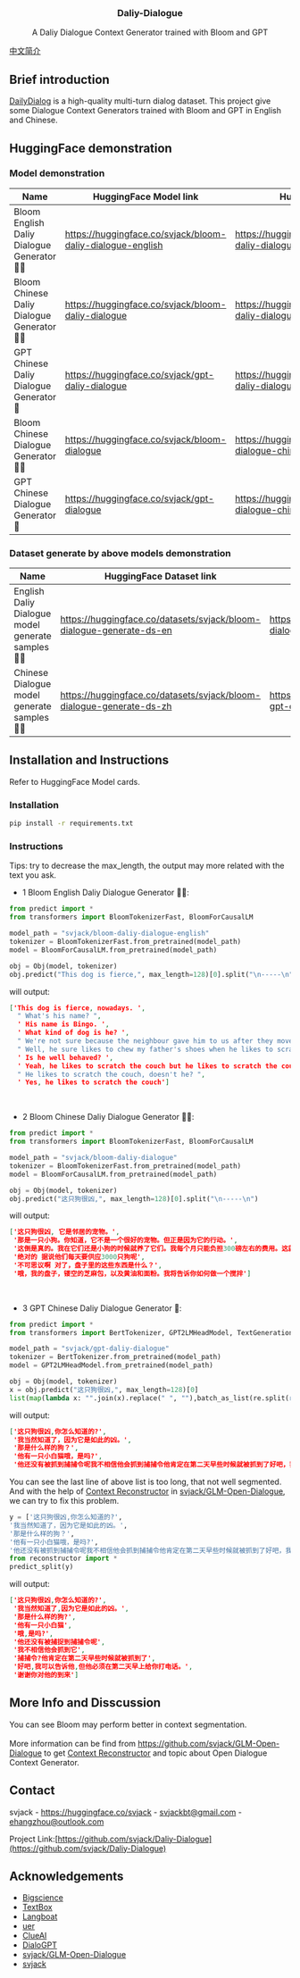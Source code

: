 <!-- PROJECT LOGO -->
<br />
<p align="center">
  <h3 align="center">Daliy-Dialogue</h3>

  <p align="center">
   		A Daliy Dialogue Context Generator trained with Bloom and GPT
    <br />
  </p>
</p>


[中文简介](README.md)


## Brief introduction
[DailyDialog](https://aclanthology.org/I17-1099/) is a high-quality multi-turn dialog dataset. This project give some Dialogue Context Generators trained with Bloom and GPT in English and Chinese.

## HuggingFace demonstration

### Model demonstration
|Name |HuggingFace Model link| HuggingFace Space link | Language |
|---------|--------|-------|-------|
|Bloom English Daliy Dialogue Generator 🦅🌸| https://huggingface.co/svjack/bloom-daliy-dialogue-english | https://huggingface.co/spaces/svjack/bloom-daliy-dialogue-english | English |
|Bloom Chinese Daliy Dialogue Generator 🐰🌸| https://huggingface.co/svjack/bloom-daliy-dialogue | https://huggingface.co/spaces/svjack/bloom-daliy-dialogue-chinese | Chinese |
|GPT Chinese Daliy Dialogue Generator 🐰| https://huggingface.co/svjack/gpt-daliy-dialogue | https://huggingface.co/spaces/svjack/gpt-daliy-dialogue-chinese | Chinese |
|Bloom Chinese Dialogue Generator 🐰🌸| https://huggingface.co/svjack/bloom-dialogue | https://huggingface.co/spaces/svjack/bloom-dialogue-chinese | Chinese |
|GPT Chinese Dialogue Generator 🐰| https://huggingface.co/svjack/gpt-dialogue | https://huggingface.co/spaces/svjack/gpt-dialogue-chinese | Chinese |

### Dataset generate by above models demonstration
|Name |HuggingFace Dataset link| HuggingFace Space link | Language |
|---------|--------|-------|-------|
| English Daliy Dialogue model generate samples 🦅🌸| https://huggingface.co/datasets/svjack/bloom-dialogue-generate-ds-en | https://huggingface.co/spaces/svjack/bloom-dialogue-english-sample-search| English |
| Chinese Dialogue model generate samples 🐰🌸| https://huggingface.co/datasets/svjack/bloom-dialogue-generate-ds-zh | https://huggingface.co/spaces/svjack/bloom-gpt-dialogue-chinese-sample-search | Chinese |


## Installation and Instructions

Refer to HuggingFace Model cards.

### Installation
```bash
pip install -r requirements.txt
```
### Instructions

Tips: try to decrease the max_length, the output may more related with the text you ask.

* 1 Bloom English Daliy Dialogue Generator 🦅🌸:

```python
from predict import *
from transformers import BloomTokenizerFast, BloomForCausalLM

model_path = "svjack/bloom-daliy-dialogue-english"
tokenizer = BloomTokenizerFast.from_pretrained(model_path)
model = BloomForCausalLM.from_pretrained(model_path)

obj = Obj(model, tokenizer)
obj.predict("This dog is fierce,", max_length=128)[0].split("\n-----\n")
```

will output:
```json
['This dog is fierce, nowadays. ',
  " What's his name? ",
  ' His name is Bingo. ',
  ' What kind of dog is he? ',
  " We're not sure because the neighbour gave him to us after they moved away from here. ",
  " Well, he sure likes to chew my father's shoes when he likes to scratch the couch. ",
  ' Is he well behaved? ',
  ' Yeah, he likes to scratch the couch but he likes to scratch the couch regularly. ',
  " He likes to scratch the couch, doesn't he? ",
  ' Yes, he likes to scratch the couch']
```

<br/>

* 2 Bloom Chinese Daliy Dialogue Generator 🐰🌸:

```python
from predict import *
from transformers import BloomTokenizerFast, BloomForCausalLM

model_path = "svjack/bloom-daliy-dialogue"
tokenizer = BloomTokenizerFast.from_pretrained(model_path)
model = BloomForCausalLM.from_pretrained(model_path)

obj = Obj(model, tokenizer)
obj.predict("这只狗很凶,", max_length=128)[0].split("\n-----\n")
```

will output:
```json
['这只狗很凶, 它是邻居的宠物。',
 '那是一只小狗。你知道，它不是一个很好的宠物。但正是因为它的行动。',
 '这倒是真的。我在它们还是小狗的时候就养了它们。我每个月只能负担300磅左右的费用。这就像一个大狗，就像电视上的专业厨师一样！',
 '绝对的 据说他们每天要供应3000只狗呢',
 '不可思议啊 对了，盘子里的这些东西是什么？',
 '哦，我的盘子，镂空的芝麻包，以及黄油和面粉。我将告诉你如何做一个搅拌']
```

<br/>

* 3 GPT Chinese Daliy Dialogue Generator 🐰:

```python
from predict import *
from transformers import BertTokenizer, GPT2LMHeadModel, TextGenerationPipeline

model_path = "svjack/gpt-daliy-dialogue"
tokenizer = BertTokenizer.from_pretrained(model_path)
model = GPT2LMHeadModel.from_pretrained(model_path)

obj = Obj(model, tokenizer)
x = obj.predict("这只狗很凶,", max_length=128)[0]
list(map(lambda x: "".join(x).replace(" ", ""),batch_as_list(re.split(r"([。.？?])" ,x), 2)))
```

will output:
```json
['这只狗很凶,你怎么知道的?',
 '我当然知道了，因为它是如此的凶。',
 '那是什么样的狗？',
 '他有一只小白猫哦，是吗?',
 '他还没有被抓到捕捕令呢我不相信他会抓到捕捕令他肯定在第二天早些时候就被抓到了好吧，我可以告诉他，但他必须在第二天早上给你打电话谢谢你对他的']
 ```

 You can see the last line of above list is too long, that not well segmented.<br/>
 And with the help of [Context Reconstructor](https://huggingface.co/svjack/T5-dialogue-collect-v5) in [svjack/GLM-Open-Dialogue](https://github.com/svjack/GLM-Open-Dialogue), we can try to fix this problem.
 ```python
 y = ['这只狗很凶,你怎么知道的?',
 '我当然知道了，因为它是如此的凶。',
 '那是什么样的狗？',
 '他有一只小白猫哦，是吗?',
 '他还没有被抓到捕捕令呢我不相信他会抓到捕捕令他肯定在第二天早些时候就被抓到了好吧，我可以告诉他，但他必须在第二天早上给你打电话谢谢你对他的']
 from reconstructor import *
 predict_split(y)
 ```

 will output:
 ```json
 ['这只狗很凶,你怎么知道的?',
  '我当然知道了,因为它是如此的凶。',
  '那是什么样的狗?',
  '他有一只小白猫',
  '哦,是吗?',
  '他还没有被捕捉到捕捕令呢',
  '我不相信他会抓到它',
  '捕捕令?他肯定在第二天早些时候就被抓到了',
  '好吧,我可以告诉他,但他必须在第二天早上给你打电话。',
  '谢谢你对他的到来']
 ```

## More Info and Disscussion
You can see Bloom may perform better in context segmentation.<br/><br/>
More information can be find from https://github.com/svjack/GLM-Open-Dialogue to get [Context Reconstructor](https://huggingface.co/svjack/T5-dialogue-collect-v5) and topic about Open Dialogue Context Generator.

<!-- CONTACT -->
## Contact

<!--
Your Name - [@your_twitter](https://twitter.com/your_username) - email@example.com
-->
svjack - https://huggingface.co/svjack - svjackbt@gmail.com - ehangzhou@outlook.com

<!--
Project Link: [https://github.com/your_username/repo_name](https://github.com/your_username/repo_name)
-->
Project Link:[https://github.com/svjack/Daliy-Dialogue](https://github.com/svjack/Daliy-Dialogue)


<!-- ACKNOWLEDGEMENTS -->
## Acknowledgements
<!--
* [GitHub Emoji Cheat Sheet](https://www.webpagefx.com/tools/emoji-cheat-sheet)
* [Img Shields](https://shields.io)
* [Choose an Open Source License](https://choosealicense.com)
* [GitHub Pages](https://pages.github.com)
* [Animate.css](https://daneden.github.io/animate.css)
* [Loaders.css](https://connoratherton.com/loaders)
* [Slick Carousel](https://kenwheeler.github.io/slick)
* [Smooth Scroll](https://github.com/cferdinandi/smooth-scroll)
* [Sticky Kit](http://leafo.net/sticky-kit)
* [JVectorMap](http://jvectormap.com)
* [Font Awesome](https://fontawesome.com)
-->
* [Bigscience](https://bigscience.huggingface.co)
* [TextBox](https://github.com/RUCAIBox/TextBox)
* [Langboat](https://huggingface.co/Langboat)
* [uer](https://huggingface.co/uer)
* [ClueAI](https://huggingface.co/ClueAI)
* [DialoGPT](https://github.com/microsoft/DialoGPT)
* [svjack/GLM-Open-Dialogue](https://github.com/svjack/GLM-Open-Dialogue)
* [svjack](https://huggingface.co/svjack)
